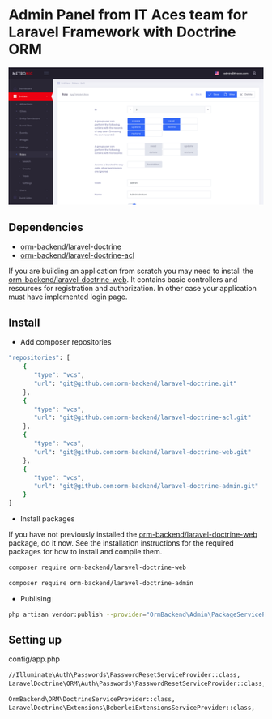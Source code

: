 # Admin Panel from IT Aces team for Laravel Framework with Doctrine ORM

![Screenshot](Screenshot.png)

## Dependencies

 * [orm-backend/laravel-doctrine](https://github.com/orm-backend/laravel-doctrine)
 * [orm-backend/laravel-doctrine-acl](https://github.com/orm-backend/laravel-doctrine-acl)

If you are building an application from scratch you may need to install the [orm-backend/laravel-doctrine-web](https://github.com/orm-backend/laravel-doctrine-web). It contains basic controllers and resources for registration and authorization. In other case your application must have implemented login page.

## Install

* Add composer repositories

```BASH
"repositories": [
	{
       "type": "vcs",
       "url": "git@github.com:orm-backend/laravel-doctrine.git"
    },
    {
       "type": "vcs",
       "url": "git@github.com:orm-backend/laravel-doctrine-acl.git"
    },
    {
       "type": "vcs",
       "url": "git@github.com:orm-backend/laravel-doctrine-web.git"
    },
    {
       "type": "vcs",
       "url": "git@github.com:orm-backend/laravel-doctrine-admin.git"
    }
]
```

* Install packages

If you have not previously installed the [orm-backend/laravel-doctrine-web](https://github.com/orm-backend/laravel-doctrine-web) package, do it now. See the installation instructions for the required packages for how to install and compile them.

```BASH
composer require orm-backend/laravel-doctrine-web
```

```BASH
composer require orm-backend/laravel-doctrine-admin
```

* Publising

```BASH
php artisan vendor:publish --provider="OrmBackend\Admin\PackageServiceProvider"
```

## Setting up

config/app.php

```BASH
//Illuminate\Auth\Passwords\PasswordResetServiceProvider::class,
LaravelDoctrine\ORM\Auth\Passwords\PasswordResetServiceProvider::class,
```

```BASH
OrmBackend\ORM\DoctrineServiceProvider::class,
LaravelDoctrine\Extensions\BeberleiExtensionsServiceProvider::class,
```


